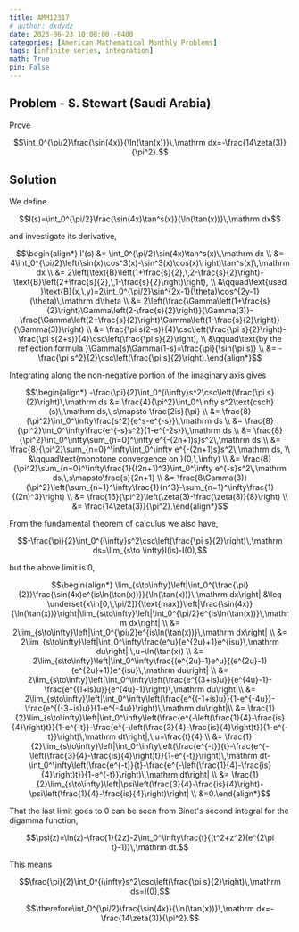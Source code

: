 ```yaml
---
title: AMM12317
# author: dxdydz
date: 2023-06-23 10:00:00 -0400
categories: [American Mathematical Monthly Problems]
tags: [infinite series, integration]
math: True
pin: False
---
```


## Problem - S. Stewart (Saudi Arabia)

Prove

$$\int_0^{\pi/2}\frac{\sin(4x)}{\ln(\tan(x))}\,\mathrm dx=-\frac{14\zeta(3)}{\pi^2}.$$

## Solution

We define

$$I(s)=\int_0^{\pi/2}\frac{\sin(4x)\tan^s(x)}{\ln(\tan(x))}\,\mathrm dx$$

and investigate its derivative,

$$\begin{align*}    I'(s) &= \int_0^{\pi/2}\sin(4x)\tan^s(x)\,\mathrm dx \\    &= 4\int_0^{\pi/2}\left(\sin(x)\cos^3(x)-\sin^3(x)\cos(x)\right)\tan^s(x)\,\mathrm dx \\    &= 2\left(\text{B}\left(1+\frac{s}{2},\,2-\frac{s}{2}\right)-\text{B}\left(2+\frac{s}{2},\,1-\frac{s}{2}\right)\right), \\    &\qquad\text{used }\text{B}(x,\,y)=2\int_0^{\pi/2}\sin^{2x-1}(\theta)\cos^{2y-1}(\theta)\,\mathrm d\theta \\    &= 2\left(\frac{\Gamma\left(1+\frac{s}{2}\right)\Gamma\left(2-\frac{s}{2}\right)}{\Gamma(3)}-\frac{\Gamma\left(2+\frac{s}{2}\right)\Gamma\left(1-\frac{s}{2}\right)}{\Gamma(3)}\right) \\    &= \frac{\pi s(2-s)}{4}\csc\left(\frac{\pi s}{2}\right)-\frac{\pi s(2+s)}{4}\csc\left(\frac{\pi s}{2}\right), \\    &\qquad\text{by the reflection formula }\Gamma(s)\Gamma(1-s)=\frac{\pi}{\sin(\pi s)} \\    &= -\frac{\pi s^2}{2}\csc\left(\frac{\pi s}{2}\right).\end{align*}$$

Integrating along the non-negative portion of the imaginary axis gives

$$\begin{align*}    -\frac{\pi}{2}\int_0^{i\infty}s^2\csc\left(\frac{\pi s}{2}\right)\,\mathrm ds &= \frac{4}{\pi^2}\int_0^\infty s^2\text{csch}(s)\,\mathrm ds,\,s\mapsto \frac{2is}{\pi} \\    &= \frac{8}{\pi^2}\int_0^\infty\frac{s^2}{e^s-e^{-s}}\,\mathrm ds \\    &= \frac{8}{\pi^2}\int_0^\infty\frac{e^{-s}s^2}{1-e^{-2s}}\,\mathrm ds \\    &= \frac{8}{\pi^2}\int_0^\infty\sum_{n=0}^\infty e^{-(2n+1)s}s^2\,\mathrm ds \\    &= \frac{8}{\pi^2}\sum_{n=0}^\infty\int_0^\infty e^{-(2n+1)s}s^2\,\mathrm ds, \\    &\qquad\text{monotone convergence on }(0,\,\infty) \\    &= \frac{8}{\pi^2}\sum_{n=0}^\infty\frac{1}{(2n+1)^3}\int_0^\infty e^{-s}s^2\,\mathrm ds,\,s\mapsto\frac{s}{2n+1} \\    &= \frac{8\Gamma(3)}{\pi^2}\left(\sum_{n=1}^\infty\frac{1}{n^3}-\sum_{n=1}^\infty\frac{1}{(2n)^3}\right) \\    &= \frac{16}{\pi^2}\left(\zeta(3)-\frac{\zeta(3)}{8}\right) \\    &= \frac{14\zeta(3)}{\pi^2}.\end{align*}$$

From the fundamental theorem of calculus we also have,

$$-\frac{\pi}{2}\int_0^{i\infty}s^2\csc\left(\frac{\pi s}{2}\right)\,\mathrm ds=\lim_{s\to \infty}I(is)-I(0),$$

but the above limit is $0$,

$$\begin{align*}    \lim_{s\to\infty}\left|\int_0^{\frac{\pi}{2}}\frac{\sin(4x)e^{is\ln(\tan(x))}}{\ln(\tan(x))}\,\mathrm dx\right| &\leq \underset{x\in[0,\,\pi/2]}{\text{max}}\left|\frac{\sin(4x)}{\ln(\tan(x))}\right|\lim_{s\to\infty}\left|\int_0^{\pi/2}e^{is\ln(\tan(x))}\,\mathrm dx\right| \\    &= 2\lim_{s\to\infty}\left|\int_0^{\pi/2}e^{is\ln(\tan(x))}\,\mathrm dx\right| \\    &= 2\lim_{s\to\infty}\left|\int_0^\infty\frac{e^u}{e^{2u}+1}e^{isu}\,\mathrm du\right|,\,u=\ln(\tan(x)) \\    &= 2\lim_{s\to\infty}\left|\int_0^\infty\frac{(e^{2u}-1)e^u}{(e^{2u}-1)(e^{2u}+1)}e^{isu}\,\mathrm du\right| \\    &= 2\lim_{s\to\infty}\left|\int_0^\infty\left(\frac{e^{(3+is)u}}{e^{4u}-1}-\frac{e^{(1+is)u}}{e^{4u}-1}\right)\,\mathrm du\right|\\    &= 2\lim_{s\to\infty}\left|\int_0^\infty\left(\frac{e^{(-1+is)u}}{1-e^{-4u}}-\frac{e^{(-3+is)u}}{1-e^{-4u}}\right)\,\mathrm du\right|\\    &= \frac{1}{2}\lim_{s\to\infty}\left|\int_0^\infty\left(\frac{e^{-\left(\frac{1}{4}-\frac{is}{4}\right)t}}{1-e^{-t}}-\frac{e^{-\left(\frac{3}{4}-\frac{is}{4}\right)t}}{1-e^{-t}}\right)\,\mathrm dt\right|,\;u=\frac{t}{4}  \\    &= \frac{1}{2}\lim_{s\to\infty}\left|\int_0^\infty\left(\frac{e^{-t}}{t}-\frac{e^{-\left(\frac{3}{4}-\frac{is}{4}\right)t}}{1-e^{-t}}\right)\,\mathrm dt-\int_0^\infty\left(\frac{e^{-t}}{t}-\frac{e^{-\left(\frac{1}{4}-\frac{is}{4}\right)t}}{1-e^{-t}}\right)\,\mathrm dt\right| \\    &= \frac{1}{2}\lim_{s\to\infty}\left|\psi\left(\frac{3}{4}-\frac{is}{4}\right)-\psi\left(\frac{1}{4}-\frac{is}{4}\right)\right| \\    &=0.\end{align*}$$

That the last limit goes to $0$ can be seen from Binet's second integral for the digamma function,

$$\psi(z)=\ln(z)-\frac{1}{2z}-2\int_0^\infty\frac{t}{(t^2+z^2)(e^{2\pi t}-1)}\,\mathrm dt.$$

This means

$$\frac{\pi}{2}\int_0^{i\infty}s^2\csc\left(\frac{\pi s}{2}\right)\,\mathrm ds=I(0),$$

$$\therefore\int_0^{\pi/2}\frac{\sin(4x)}{\ln(\tan(x))}\,\mathrm dx=-\frac{14\zeta(3)}{\pi^2}.$$